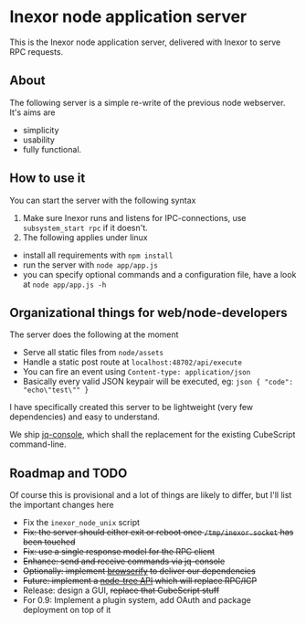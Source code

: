 # Inexor node application server

This is the Inexor node application server, delivered with Inexor to serve RPC requests.
## About
The following server is a simple re-write of the previous node webserver. It's aims are
 - simplicity
 - usability
 - fully functional.

## How to use it
You can start the server with the following syntax
 1. Make sure Inexor runs and listens for IPC-connections, use `subsystem_start rpc` if it doesn't.
 2. The following applies under linux
  - install all requirements with `npm install`
  - run the server with `node app/app.js`
  - you can specify optional commands and a configuration file, have a look at `node app/app.js -h`

## Organizational things for web/node-developers
The server does the following at the moment

 - Serve all static files from `node/assets`
 - Handle a static post route at `localhost:48702/api/execute`
  - You can fire an event using `Content-type: application/json`
  - Basically every valid JSON keypair will be executed, eg: `json { "code": "echo\"test\"" }`

I have specifically created this server to be lightweight (very few dependencies) and easy to understand.

We ship [jq-console](https://github.com/replit/jq-console), which shall the replacement for the existing CubeScript command-line.
## Roadmap and TODO
Of course this is provisional and a lot of things are likely to differ, but I'll list the important changes here
  - Fix the `inexor_node_unix` script
  - ~~Fix: the server should either exit or reboot once `/tmp/inexor.socket` has been touched~~
  - ~~Fix: use a single response model for the RPC client~~
  - ~~Enhance: send and receive commands via jq-console~~
  - ~~Optionally: implement [browserify](http://browserify.org/) to deliver our dependencies~~
  - ~~Future: implement a [node-tree API](https://github.com/inexor-game/code/wiki/Inexor-Tree-API#nodejs-implenentation) which will replace RPC/ICP~~
  - Release: design a GUI, ~~replace that CubeScript stuff~~
  - For 0.9: Implement a plugin system, add OAuth and package deployment on top of it

